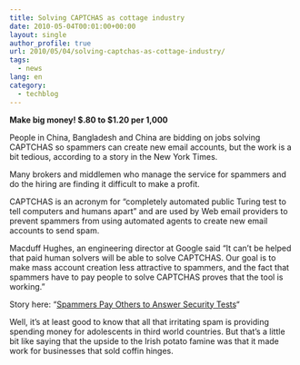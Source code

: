 ```yaml
---
title: Solving CAPTCHAS as cottage industry
date: 2010-05-04T00:01:00+00:00
layout: single
author_profile: true
url: 2010/05/04/solving-captchas-as-cottage-industry/
tags:
  - news
lang: en
category: 
  - techblog
---
```

**Make big money! $.80 to $1.20 per 1,000**

People in China, Bangladesh and China are bidding on jobs solving CAPTCHAS so spammers can create new email accounts, but the work is a bit tedious, according to a story in the New York Times.

Many brokers and middlemen who manage the service for spammers and do the hiring are finding it difficult to make a profit.

CAPTCHAS is an acronym for “completely automated public Turing test to tell computers and humans apart” and are used by Web email providers to prevent spammers from using automated agents to create new email accounts to send spam.

Macduff Hughes, an engineering director at Google said “It can’t be helped that paid human solvers will be able to solve CAPTCHAS. Our goal is to make mass account creation less attractive to spammers, and the fact that spammers have to pay people to solve CAPTCHAS proves that the tool is working.”

Story here: “[Spammers Pay Others to Answer Security Tests](http://www.nytimes.com/2010/04/26/technology/26captcha.html?hpw)“

Well, it’s at least good to know that all that irritating spam is providing spending money for adolescents in third world countries. But that’s a little bit like saying that the upside to the Irish potato famine was that it made work for businesses that sold coffin hinges.